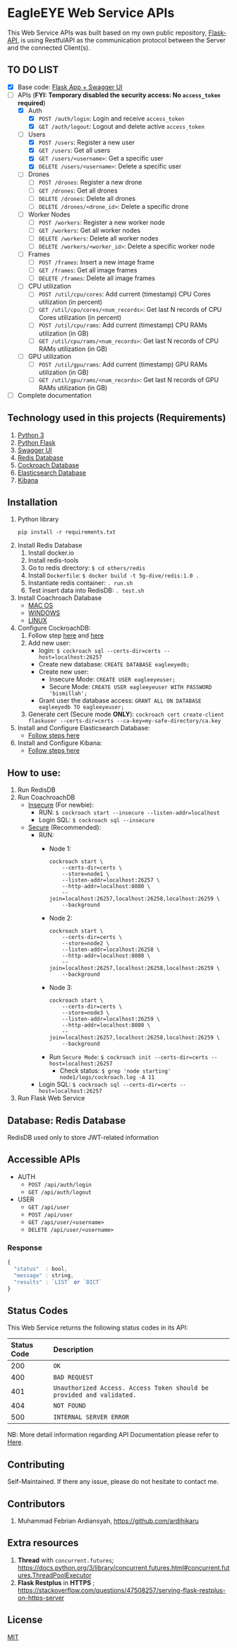 # EagleEYE Web Service APIs
This Web Service APIs was built based on my own public repository, [Flask-API](https://github.com/ardihikaru/flask-api), 
is using RestfulAPI as the communication protocol between the Server and the connected Client(s).


## TO DO LIST

- [x] Base code: [Flask App + Swagger UI](https://github.com/ardihikaru/flask-api)
- [ ] APIs (**FYI: Temporary disabled the security access: No `access_token` required**)
    - [x] Auth
        - [x] `POST /auth/login`: Login and receive `access_token`
        - [x] `GET /auth/logout`: Logout and delete active `access_token`
    - [ ] Users
        - [x] `POST /users`: Register a new user 
        - [x] `GET /users`: Get all users
        - [x] `GET /users/<username>`: Get a specific user
        - [x] `DELETE /users/<username>`: Delete a specific user
    - [ ] Drones
        - [ ] `POST /drones`: Register a new drone 
        - [ ] `GET /drones`: Get all drones
        - [ ] `DELETE /drones`: Delete all drones
        - [ ] `DELETE /drones/<drone_id>`: Delete a specific drone
    - [ ] Worker Nodes
        - [ ] `POST /workers`: Register a new worker node
        - [ ] `GET /workers`: Get all worker nodes
        - [ ] `DELETE /workers`: Delete all worker nodes
        - [ ] `DELETE /workers/<worker_id>`: Delete a specific worker node
    - [ ] Frames
        - [ ] `POST /frames`: Insert a new image frame
        - [ ] `GET /frames`: Get all image frames
        - [ ] `DELETE /frames`: Delete all image frames
    - [ ] CPU utilization
        - [ ] `POST /util/cpu/cores`: Add current (timestamp) CPU Cores utilization (in percent)
        - [ ] `GET /util/cpu/cores/<num_records>`: Get last N records of CPU Cores utilization (in percent)
        - [ ] `POST /util/cpu/rams`: Add current (timestamp) CPU RAMs utilization (in GB)
        - [ ] `GET /util/cpu/rams/<num_records>`: Get last N records of CPU RAMs utilization (in GB)
    - [ ] GPU utilization
        - [ ] `POST /util/gpu/rams`: Add current (timestamp) GPU RAMs utilization (in GB)
        - [ ] `GET /util/gpu/rams/<num_records>`: Get last N records of GPU RAMs utilization (in GB)
- [ ] Complete documentation

## Technology used in this projects (Requirements)
1. [Python 3](https://www.python.org/download/releases/3.0/)
2. [Python Flask](https://flask.palletsprojects.com/en/1.1.x/)
3. [Swagger UI](https://swagger.io/tools/swagger-ui/)
4. [Redis Database](https://redis.io/)
5. [Cockroach Database](https://www.cockroachlabs.com/)
6. [Elasticsearch Database](https://www.elastic.co/elasticsearch/)
7. [Kibana](https://www.elastic.co/kibana)

## Installation
1. Python library 
    ```
    pip install -r requirements.txt
    ```
2. Install Redis Database
    1. Install docker.io
    2. Install redis-tools
    3. Go to redis directory: `$ cd others/redis`
    4. Install `Dockerfile`: `$ docker build -t 5g-dive/redis:1.0 .`
    5. Instantiate redis container: `. run.sh`
    5. Test insert data into RedisDB: `. test.sh`
3. Install Coachroach Database
    - [MAC OS](https://kb.objectrocket.com/cockroachdb/how-to-install-cockroachdb-on-mac-os-x-307)
    - [WINDOWS](https://www.cockroachlabs.com/docs/stable/start-a-local-cluster.html)
    - [LINUX](https://www.cockroachlabs.com/docs/stable/start-a-local-cluster.html)
4. Configure CockroachDB:
    1. Follow step [here](https://www.cockroachlabs.com/docs/stable/secure-a-cluster.html) and [here](https://www.cockroachlabs.com/docs/stable/build-a-python-app-with-cockroachdb-sqlalchemy.html)
    2. Add new user:
        - login: `$ cockroach sql --certs-dir=certs --host=localhost:26257`
        - Create new database: `CREATE DATABASE eagleeyedb;`
        - Create new user: 
            - Insecure Mode: `CREATE USER eagleeyeuser;`
            - Secure Mode: `CREATE USER eagleeyeuser WITH PASSWORD 'bismillah';`
        - Grant user the database access: `GRANT ALL ON DATABASE eagleeyedb TO eagleeyeuser;`
    3. Generate cert (Secure mode **ONLY**): `cockroach cert create-client flaskuser --certs-dir=certs --ca-key=my-safe-directory/ca.key`
5. Install and Configure Elasticsearch Database:
    - [Follow steps here](https://www.elastic.co/guide/en/elasticsearch/reference/current/install-elasticsearch.html)
6. Install and Configure Kibana:
    - [Follow steps here](https://www.elastic.co/guide/en/kibana/current/install.html)

## How to use: <TBD>
1. Run RedisDB
2. Run CoachroachDB
    - [Insecure](https://www.cockroachlabs.com/docs/stable/start-a-local-cluster.html) (For newbie):
        - RUN: `$ cockroach start --insecure --listen-addr=localhost`
        - Login SQL: `$ cockroach sql --insecure`
    - [Secure](https://www.cockroachlabs.com/docs/stable/secure-a-cluster.html) (Recommended):
        - RUN: <Please follow the steps from the given link above>
            - Node 1: 
                ``` 
                cockroach start \
                    --certs-dir=certs \
                    --store=node1 \
                    --listen-addr=localhost:26257 \
                    --http-addr=localhost:8080 \
                    --join=localhost:26257,localhost:26258,localhost:26259 \
                    --background
                ```
            - Node 2: 
                ``` 
                cockroach start \
                    --certs-dir=certs \
                    --store=node2 \
                    --listen-addr=localhost:26258 \
                    --http-addr=localhost:8080 \
                    --join=localhost:26257,localhost:26258,localhost:26259 \
                    --background
                ```
            - Node 3: 
                ``` 
                cockroach start \
                    --certs-dir=certs \
                    --store=node3 \
                    --listen-addr=localhost:26259 \
                    --http-addr=localhost:8080 \
                    --join=localhost:26257,localhost:26258,localhost:26259 \
                    --background
                ```
             - Run `Secure Mode`: `$ cockroach init --certs-dir=certs --host=localhost:26257`
                - Check status: `$ grep 'node starting' node1/logs/cockroach.log -A 11` 
        - Login SQL: `$ cockroach sql --certs-dir=certs --host=localhost:26257`
3. Run Flask Web Service

## Database: Redis Database
RedisDB used only to store JWT-related information
        
## Accessible APIs 
* AUTH
    * `POST /api/auth/login`
    * `GET /api/auth/logout`
* USER
    * `GET /api/user`
    * `POST /api/user`
    * `GET /api/user/<username>` 
    * `DELETE /api/user/<username>` 

### Response

```javascript
{
  "status"  : bool,
  "message" : string,
  "results" : `LIST` or `DICT`
}
```

## Status Codes

This Web Service returns the following status codes in its API:

| Status Code | Description |
| :--- | :--- |
| 200 | `OK` |
| 400 | `BAD REQUEST` |
| 401 | `Unauthorized Access. Access Token should be provided and validated.` |
| 404 | `NOT FOUND` |
| 500 | `INTERNAL SERVER ERROR` |

NB: More detail information regarding API Documentation please refer to [Here](https://gitlab.com/idn-games/idn-games-web-service/app/controllers/api/README.md).

## Contributing
Self-Maintained. If there any issue, please do not hesitate to contact me. 

## Contributors
1. Muhammad Febrian Ardiansyah, https://github.com/ardihikaru

## Extra resources
1. **Thread** with `concurrent.futures`; https://docs.python.org/3/library/concurrent.futures.html#concurrent.futures.ThreadPoolExecutor
2. **Flask Restplus** in **HTTPS** ; https://stackoverflow.com/questions/47508257/serving-flask-restplus-on-https-server

## License
[MIT](https://choosealicense.com/licenses/mit/)